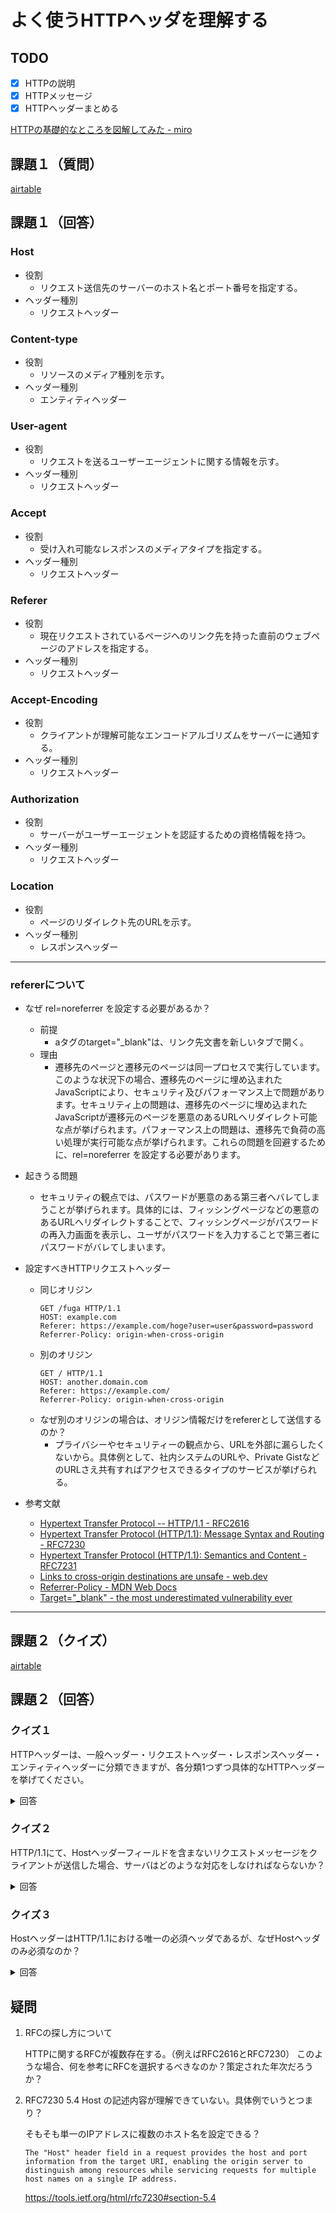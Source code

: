 # よく使うHTTPヘッダを理解する
## TODO
- [x] HTTPの説明
- [x] HTTPメッセージ
- [x] HTTPヘッダーまとめる

[HTTPの基礎的なところを図解してみた - miro](https://miro.com/app/board/o9J_laM8geg=/)

## 課題１（質問）
[airtable](https://airtable.com/tblTnXBXFOYJ0J7lZ/viwyi8muFtWUlhNKG/recmY0UlZtew3TOs2?blocks=hide)

## 課題１（回答）
### Host
- 役割
  - リクエスト送信先のサーバーのホスト名とポート番号を指定する。
- ヘッダー種別
  - リクエストヘッダー

### Content-type
- 役割
  - リソースのメディア種別を示す。
- ヘッダー種別
  - エンティティヘッダー

### User-agent
- 役割
  - リクエストを送るユーザーエージェントに関する情報を示す。
- ヘッダー種別
  - リクエストヘッダー

### Accept
- 役割
  - 受け入れ可能なレスポンスのメディアタイプを指定する。
- ヘッダー種別
  - リクエストヘッダー

### Referer
- 役割
  - 現在リクエストされているページへのリンク先を持った直前のウェブページのアドレスを指定する。
- ヘッダー種別
  - リクエストヘッダー

### Accept-Encoding
- 役割
  - クライアントが理解可能なエンコードアルゴリズムをサーバーに通知する。
- ヘッダー種別
  - リクエストヘッダー

### Authorization
- 役割
  - サーバーがユーザーエージェントを認証するための資格情報を持つ。
- ヘッダー種別
  - リクエストヘッダー

### Location
- 役割
  - ページのリダイレクト先のURLを示す。
- ヘッダー種別
  - レスポンスヘッダー

---
### refererについて
- なぜ rel=noreferrer を設定する必要があるか？
  - 前提
    -  aタグのtarget="_blank"は、リンク先文書を新しいタブで開く。
  - 理由
    - 遷移先のページと遷移元のページは同一プロセスで実行しています。このような状況下の場合、遷移先のページに埋め込まれたJavaScriptにより、セキュリティ及びパフォーマンス上で問題があります。セキュリティ上の問題は、遷移先のページに埋め込まれたJavaScriptが遷移元のページを悪意のあるURLへリダイレクト可能な点が挙げられます。パフォーマンス上の問題は、遷移先で負荷の高い処理が実行可能な点が挙げられます。これらの問題を回避するために、rel=noreferrer を設定する必要があります。
- 起きうる問題
  - セキュリティの観点では、パスワードが悪意のある第三者へバレてしまうことが挙げられます。具体的には、フィッシングページなどの悪意のあるURLへリダイレクトすることで、フィッシングページがパスワードの再入力画面を表示し、ユーザがパスワードを入力することで第三者にパスワードがバレてしまいます。
- 設定すべきHTTPリクエストヘッダー
  - 同じオリジン
    ```http
    GET /fuga HTTP/1.1
    HOST: example.com
    Referer: https://example.com/hoge?user=user&password=password
    Referrer-Policy: origin-when-cross-origin
    ```
  - 別のオリジン
    ```http
    GET / HTTP/1.1
    HOST: another.domain.com
    Referer: https://example.com/
    Referrer-Policy: origin-when-cross-origin
    ```
  - なぜ別のオリジンの場合は、オリジン情報だけをrefererとして送信するのか？
    - プライバシーやセキュリティーの観点から、URLを外部に漏らしたくないから。具体例として、社内システムのURLや、Private GistなどのURLさえ共有すればアクセスできるタイプのサービスが挙げられる。

- 参考文献
  - [Hypertext Transfer Protocol -- HTTP/1.1 - RFC2616](https://tools.ietf.org/html/rfc2616)
  - [Hypertext Transfer Protocol (HTTP/1.1): Message Syntax and Routing - RFC7230](https://tools.ietf.org/html/rfc7230)
  - [Hypertext Transfer Protocol (HTTP/1.1): Semantics and Content - RFC7231](https://tools.ietf.org/html/rfc7231)
  - [Links to cross-origin destinations are unsafe - web.dev](https://web.dev/external-anchors-use-rel-noopener/)
  - [Referrer-Policy - MDN Web Docs](https://developer.mozilla.org/ja/docs/Web/HTTP/Headers/Referrer-Policy)
  - [Target="_blank" - the most underestimated vulnerability ever](https://www.jitbit.com/alexblog/256-targetblank---the-most-underestimated-vulnerability-ever/)

---

## 課題２（クイズ）
[airtable](https://airtable.com/tblTnXBXFOYJ0J7lZ/viwyi8muFtWUlhNKG/recmY0UlZtew3TOs2?blocks=hide)

## 課題２（回答）
### クイズ１
HTTPヘッダーは、一般ヘッダー・リクエストヘッダー・レスポンスヘッダー・エンティティヘッダーに分類できますが、各分類1つずつ具体的なHTTPヘッダーを挙げてください。

<details><summary>回答</summary><div>

<b>一般ヘッダー</b>
```text
Date, Cache-Control, Connection など
```

- [General header (一般ヘッダー) - MDN Web Docs](https://developer.mozillaorg/ja/docs/Glossary/General_header)
  - 一般ヘッダーは、リクエスト及びレスポンスメッセージの両方で使用できるものの、内物そのものには適用されない HTTP ヘッダーです。
- [4.5 General Header Fields - RFC2616](https://tools.ietf.org/htmlrfc2616#section-4.5)
  - 全ての一般ヘッダーが気になる方は、こちらを参照してください。

<b>リクエストヘッダー</b>
```text
Host, User-Agent, Accept, Referer など
```

- [Request header (リクエストヘッダー) - MDN Web Docs](https://developer.mozilla.org/ja/docs/Glossary/Request_header)
  - リクエストヘッダーは、 HTTP リクエストで使用される HTTP ヘッダーであり、メッセージの内容には関連しないものです。
- [5.3 Request Header Fields - RFC2616](https://tools.ietf.org/html/rfc2616#section-5.3)
  - 全てのリクエストヘッダーが気になる方は、こちらを参照してください。

<b>レスポンスヘッダー</b>
```text
Age, Location, Server など
```

- [Response header (レスポンスヘッダー) - MDN Web Docs](https://developer.mozilla.org/ja/docs/Glossary/Response_header)
  - レスポンスヘッダーは、 HTTP レスポンスで使用できる HTTP ヘッダーで、メッセージの内容には関連しないものです。
- [6.2 Response Header Fields - RFC2616](https://tools.ietf.org/html/rfc2616#section-6.2)
  - 全てのリクエストヘッダーが気になる方は、こちらを参照してください。

<b>エンティティヘッダー</b>
```text
Content-Length、Content-Language、Content-Encoding など
```

- [Entity header(エンティティヘッダー) - MDN Web Docs](https://developer.mozilla.org/ja/docs/Glossary/Entity_header)
  - レスポンスヘッダーは、 HTTP レスポンスで使用できる HTTP ヘッダーで、メッセージの内容には関連しないものです。
- [7.1 Entity Header Fields - RFC2616](https://tools.ietf.org/html/rfc2616#section-7.1)
  - 全てのリクエストヘッダーが気になる方は、こちらを参照してください。

</div></details>

### クイズ２
HTTP/1.1にて、Hostヘッダーフィールドを含まないリクエストメッセージをクライアントが送信した場合、サーバはどのような対応をしなければならないか？

<details><summary>回答</summary><div>
```text
400(Bad Request)ステータスコードで応答しなければならない。
また、1つ以上のHostヘッダーフィールドまたは無効なフィールド値を持つHostヘッダーフィールドを含むリクエストメッセージに対しても同様に400(Bad Request)ステータスコードで応答しなければならない。
```

- [5.4. Host - MDN Web Docs](https://tools.ietf.org/html/rfc7230#section-5.4)

</div></details>

### クイズ３
HostヘッダーはHTTP/1.1における唯一の必須ヘッダであるが、なぜHostヘッダのみ必須なのか？

<details><summary>回答</summary><div>

```text
ネームベースのバーチャルホストが用いられた際の名前解決に必要となることが挙げられる。
またネームベースのバーチャルホストは、IPアドレス枯渇を防ぐことができる。
```

- [HTTPってなんなの 1/2 - Hatena Blog](https://sisidovski.hatenablog.com/entry/2012/08/21/020355)
- [バーチャルホスト - Wikipedia](https://ja.wikipedia.org/wiki/%E3%83%90%E3%83%BC%E3%83%81%E3%83%A3%E3%83%AB%E3%83%9B%E3%82%B9%E3%83%88)
  - バーチャルホスト(Virtual Host)とは1つのサーバで複数のドメインを運用する技術のことで、Webサーバ、メールサーバなどで利用される。

</div></details>


## 疑問
1. RFCの探し方について

    HTTPに関するRFCが複数存在する。（例えばRFC2616とRFC7230）
    このような場合、何を参考にRFCを選択するべきなのか？策定された年次だろうか？

2. RFC7230 5.4 Host の記述内容が理解できていない。具体例でいうとつまり？

    そもそも単一のIPアドレスに複数のホスト名を設定できる？
    ```
    The "Host" header field in a request provides the host and port information from the target URI, enabling the origin server to distinguish among resources while servicing requests for multiple host names on a single IP address.
    ```
    https://tools.ietf.org/html/rfc7230#section-5.4